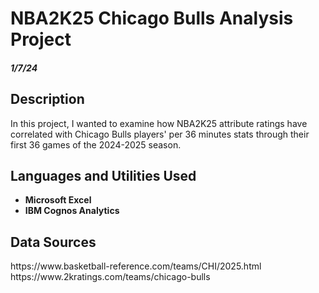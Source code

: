 <h1>  NBA2K25 Chicago Bulls Analysis Project </h1>

<h5> 1/7/24 </h5>

<h2> Description </h2>
  In this project, I wanted to examine how NBA2K25 attribute ratings have correlated with Chicago Bulls players' per 36 minutes stats through their first 36 games of the 2024-2025 season.

<h2>Languages and Utilities Used</h2>

- <b> Microsoft Excel </b> 
- <b> IBM Cognos Analytics </b>

<h2> Data Sources </h2>
https://www.basketball-reference.com/teams/CHI/2025.html
https://www.2kratings.com/teams/chicago-bulls
